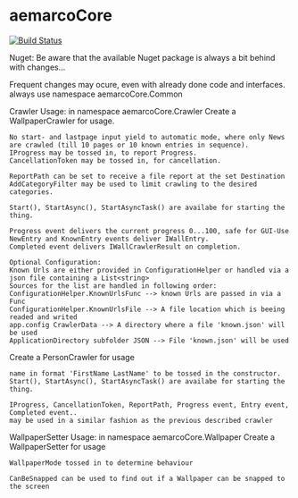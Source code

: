 # aemarcoCore

[![Build Status](https://dev.azure.com/aemarco/aemarcoCentral/_apis/build/status/aemarco.aemarcoCore?branchName=master)](https://dev.azure.com/aemarco/aemarcoCentral/_build/latest?definitionId=9&branchName=master)

Nuget: Be aware that the available Nuget package is always a bit behind with changes...

Frequent changes may ocure, even with already done code and interfaces.
always use namespace aemarcoCore.Common

Crawler Usage:
in namespace aemarcoCore.Crawler
Create a WallpaperCrawler for usage.

	No start- and lastpage input yield to automatic mode, where only News are crawled (till 10 pages or 10 known entries in sequence).
	IProgress may be tossed in, to report Progress.
	CancellationToken may be tossed in, for cancellation.

	ReportPath can be set to receive a file report at the set Destination
	AddCategoryFilter may be used to limit crawling to the desired categories.

	Start(), StartAsync(), StartAsyncTask() are availabe for starting the thing.

	Progress event delivers the current progress 0...100, safe for GUI-Use
	NewEntry and KnownEntry events deliver IWallEntry.
	Completed event delivers IWallCrawlerResult on completion.
	
	Optional Configuration:
	Known Urls are either provided in ConfigurationHelper or handled via a json file containing a List<string>
	Sources for the list are handled in following order:
	ConfigurationHelper.KnownUrlsFunc --> known Urls are passed in via a Func
	ConfigurationHelper.KnownUrlsFile --> A file location which is beeing readed and writed
	app.config CrawlerData --> A directory where a file 'known.json' will be used
	ApplicationDirectory subfolder JSON --> File 'known.json' will be used

Create a PersonCrawler for usage

	name in format 'FirstName LastName' to be tossed in the constructor.
	Start(), StartAsync(), StartAsyncTask() are availabe for starting the thing.

	IProgress, CancellationToken, ReportPath, Progress event, Entry event, Completed event..
	may be used in a similar fashion as the previous described crawler



WallpaperSetter Usage:
in namespace aemarcoCore.Wallpaper
Create a WallpaperSetter for usage

	WallpaperMode tossed in to determine behaviour

	CanBeSnapped can be used to find out if a Wallpaper can be snapped to the screen

	

